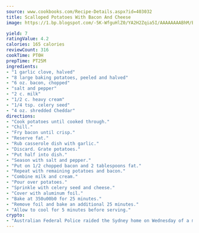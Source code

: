 ```yaml
---
source: www.cookbooks.com/Recipe-Details.aspx?id=403032
title: Scalloped Potatoes With Bacon And Cheese
image: https://1.bp.blogspot.com/-5K-WfguHlZ0/YA2H2Zqia5I/AAAAAAAABhM/Bdgu68p4aG0Q6jWdy3eGaUXSKw5p3sdxwCLcBGAsYHQ/s324/7.png

yield: 7
ratingValue: 4.2
calories: 165 calories
reviewCount: 316
cookTime: PT0H
prepTime: PT25M
ingredients:
- "1 garlic clove, halved"
- "8 large baking potatoes, peeled and halved"
- "6 oz. bacon, chopped"
- "salt and pepper"
- "2 c. milk"
- "1/2 c. heavy cream"
- "1/4 tsp. celery seed"
- "4 oz. shredded Cheddar"
directions:
- "Cook potatoes until cooked through."
- "Chill."
- "Fry bacon until crisp."
- "Reserve fat."
- "Rub casserole dish with garlic."
- "Discard. Grate potatoes."
- "Put half into dish."
- "Season with salt and pepper."
- "Put on 1/2 chopped bacon and 2 tablespoons fat."
- "Repeat with remaining potatoes and bacon."
- "Combine milk and cream."
- "Pour over potatoes."
- "Sprinkle with celery seed and cheese."
- "Cover with aluminum foil."
- "Bake at 350u00b0 for 25 minutes."
- "Remove foil and bake an additional 25 minutes."
- "Allow to cool for 5 minutes before serving."
crypto:
- "Australian Federal Police raided the Sydney home on Wednesday of a man named by Wired magazine as the probable creator of cryptocurrency bitcoin, a Reuters witness said."
---
```

